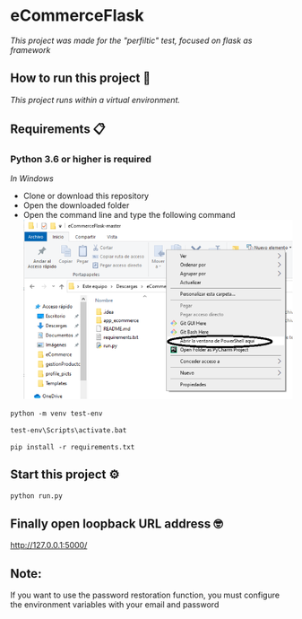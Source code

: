 # eCommerceFlask

_This project was made for the "perfiltic" test, focused on flask as framework_

## How to run this project 🚀

_This project runs within a virtual environment._

## Requirements 📋

### Python 3.6 or higher is required
_In Windows_
* Clone or download this repository
* Open the downloaded folder
* Open the command line and type the following command
![Aquí la descripción de la imagen por si no carga](https://github.com/juan1701712251/eCommerceFlask/blob/master/app_ecommerce/static/%24R8UVFQH.png)
```
python -m venv test-env
```
```
test-env\Scripts\activate.bat
```
```
pip install -r requirements.txt
```

## Start this project ⚙️

```
python run.py
```

## Finally open loopback URL address  🤓

http://127.0.0.1:5000/

## Note:
If you want to use the password restoration function, you must configure the environment variables with your email and password
